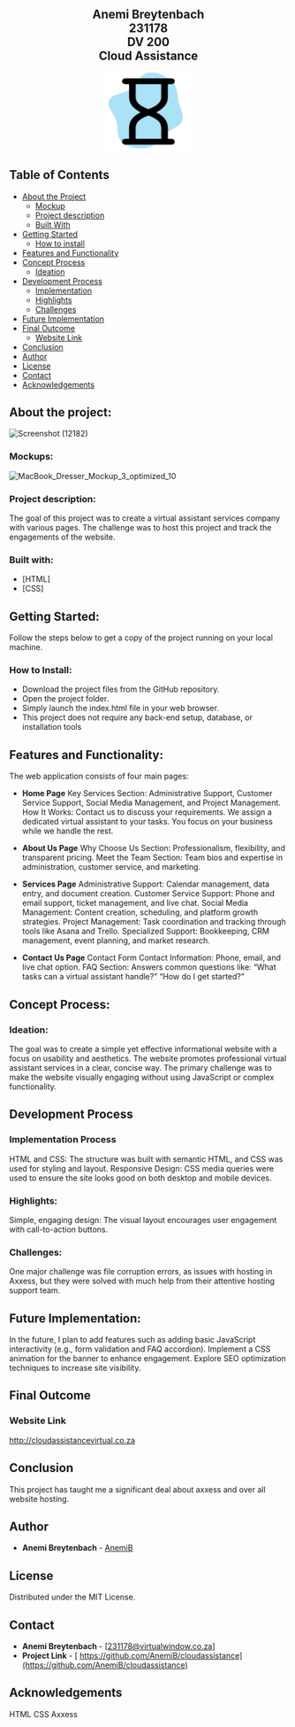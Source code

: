 ## <p align="center" style="text-decoration: none !important;padding:0;margin:0;">Anemi Breytenbach <br> 231178 <br> DV 200 <br> Cloud Assistance</p>

<p align="center">
<img src="/images/logo.svg" alt="Logo" width="160" height="140">
</p>

## Table of Contents

* [About the Project](#about-the-project)
  * [Mockup](#mockup)
  * [Project description](#project-description)
  * [Built With](#built-with)
* [Getting Started](#getting-started)
  * [How to install](#how-to-install)
* [Features and Functionality](#features-and-functionality)
* [Concept Process](#concept-process)
   * [Ideation](#ideation)
* [Development Process](#development-process)
    * [Implementation](#implementation)
    * [Highlights](#highlights)
    * [Challenges](#challenges)
* [Future Implementation](#future-implementation)
* [Final Outcome](#final-outcome)
    * [Website Link](#website-link)
* [Conclusion](#conclusion)
* [Author](#author)
* [License](#license)
* [Contact](#contact)
* [Acknowledgements](#acknowledgements)

## About the project:
![Screenshot (12182)](https://github.com/user-attachments/assets/40ef7da5-a123-4abd-b6f3-649818357118)

### Mockups:
![MacBook_Dresser_Mockup_3_optimized_10](https://github.com/user-attachments/assets/69bee4e5-0e4c-462f-9f09-288306bf6622)


### Project description:
The goal of this project was to create a virtual assistant services company with various pages. The challenge was to host this project and track the engagements of the website.

### Built with:
- [HTML]
- [CSS]

## Getting Started:
Follow the steps below to get a copy of the project running on your local machine.

### How to Install:
* Download the project files from the GitHub repository.
* Open the project folder.
* Simply launch the index.html file in your web browser.
* This project does not require any back-end setup, database, or installation tools

## Features and Functionality:
The web application consists of four main pages:

- **Home Page**
Key Services Section: Administrative Support, Customer Service Support, Social Media Management, and Project Management.
How It Works:
Contact us to discuss your requirements.
We assign a dedicated virtual assistant to your tasks.
You focus on your business while we handle the rest.

- **About Us Page**
Why Choose Us Section: Professionalism, flexibility, and transparent pricing.
Meet the Team Section: Team bios and expertise in administration, customer service, and marketing.

- **Services Page**
Administrative Support: Calendar management, data entry, and document creation.
Customer Service Support: Phone and email support, ticket management, and live chat.
Social Media Management: Content creation, scheduling, and platform growth strategies.
Project Management: Task coordination and tracking through tools like Asana and Trello.
Specialized Support: Bookkeeping, CRM management, event planning, and market research.

- **Contact Us Page**
Contact Form
Contact Information: Phone, email, and live chat option.
FAQ Section: Answers common questions like:
“What tasks can a virtual assistant handle?”
“How do I get started?”

## Concept Process:

### Ideation:
The goal was to create a simple yet effective informational website with a focus on usability and aesthetics. The website promotes professional virtual assistant services in a clear, concise way. The primary challenge was to make the website visually engaging without using JavaScript or complex functionality.

## Development Process

### Implementation Process

HTML and CSS: The structure was built with semantic HTML, and CSS was used for styling and layout.
Responsive Design: CSS media queries were used to ensure the site looks good on both desktop and mobile devices.

### Highlights:
Simple, engaging design: The visual layout encourages user engagement with call-to-action buttons.

### Challenges:
One major challenge was file corruption errors, as issues with hosting in Axxess, but they were solved with much help from their attentive hosting support team.

## Future Implementation:
In the future, I plan to add features such as adding basic JavaScript interactivity (e.g., form validation and FAQ accordion). Implement a CSS animation for the banner to enhance engagement. Explore SEO optimization techniques to increase site visibility.

## Final Outcome

### Website Link
http://cloudassistancevirtual.co.za


## Conclusion
This project has taught me a significant deal about axxess and over all website hosting.

## Author

- **Anemi Breytenbach** - [AnemiB](https://github.com/AnemiB)

## License

Distributed under the MIT License.

## Contact

- **Anemi Breytenbach** - [231178@virtualwindow.co.za] 
- **Project Link** - [ https://github.com/AnemiB/cloudassistance](https://github.com/AnemiB/cloudassistance)

## Acknowledgements

HTML
CSS
Axxess
